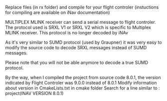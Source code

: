 Replace files (in rx folder) and compile for your flight controler (instuctions for compiling are available on iNav documentation)

MULTIPLEX MLINK receiver can send a serial message to flight controler. The protocol used is SRXL V1 or SRXL V2 which is specific to Multiplex MLINK receiver.
This protocol is no longer decoded by iNAv

As it's very similar to SUMD protocol (used by Graupner) it was very easy to modify the source code to decode SRXL messages instead of SUMD messages.

Please note that you will not be able anymore to decode a true SUMD protocol.



By the way, when I compiled the project from source code 8.0.1, the version indicated by Flight Controler was 9.0.0 instead of 8.0.1
Modify information about version in CmakeLists.txt in cmake folder
Search for a line similar to :
project(INAV VERSION 8.0.1)


